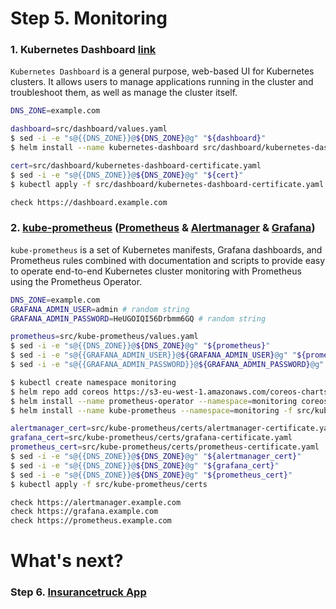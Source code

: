 # Step 5. Monitoring

### 1. Kubernetes Dashboard [link](https://github.com/kubernetes/dashboard)
`Kubernetes Dashboard` is a general purpose, web-based UI for Kubernetes clusters. It allows users to manage applications running in the cluster and troubleshoot them, as well as manage the cluster itself.

```sh
DNS_ZONE=example.com

dashboard=src/dashboard/values.yaml
$ sed -i -e "s@{{DNS_ZONE}}@${DNS_ZONE}@g" "${dashboard}"
$ helm install --name kubernetes-dashboard src/dashboard/kubernetes-dashboard -f src/dashboard/values.yaml --namespace it-dev

cert=src/dashboard/kubernetes-dashboard-certificate.yaml
$ sed -i -e "s@{{DNS_ZONE}}@${DNS_ZONE}@g" "${cert}"
$ kubectl apply -f src/dashboard/kubernetes-dashboard-certificate.yaml

check https://dashboard.example.com
```

### 2. [kube-prometheus](https://github.com/coreos/prometheus-operator/tree/master/contrib/kube-prometheus) ([Prometheus](https://prometheus.io/) & [Alertmanager](https://prometheus.io/docs/alerting/alertmanager/) & [Grafana](https://grafana.com/))
`kube-prometheus` is a set of Kubernetes manifests, Grafana dashboards, and Prometheus rules combined with documentation and scripts to provide easy to operate end-to-end Kubernetes cluster monitoring with Prometheus using the Prometheus Operator.

```sh
DNS_ZONE=example.com
GRAFANA_ADMIN_USER=admin # random string
GRAFANA_ADMIN_PASSWORD=HeUGOIQI56Drbmm6GQ # random string

prometheus=src/kube-prometheus/values.yaml
$ sed -i -e "s@{{DNS_ZONE}}@${DNS_ZONE}@g" "${prometheus}"
$ sed -i -e "s@{{GRAFANA_ADMIN_USER}}@${GRAFANA_ADMIN_USER}@g" "${prometheus}"
$ sed -i -e "s@{{GRAFANA_ADMIN_PASSWORD}}@${GRAFANA_ADMIN_PASSWORD}@g" "${prometheus}"

$ kubectl create namespace monitoring
$ helm repo add coreos https://s3-eu-west-1.amazonaws.com/coreos-charts/stable/
$ helm install --name prometheus-operator --namespace=monitoring coreos/prometheus-operator
$ helm install --name kube-prometheus --namespace=monitoring -f src/kube-prometheus/values.yaml coreos/kube-prometheus

alertmanager_cert=src/kube-prometheus/certs/alertmanager-certificate.yaml
grafana_cert=src/kube-prometheus/certs/grafana-certificate.yaml
prometheus_cert=src/kube-prometheus/certs/prometheus-certificate.yaml
$ sed -i -e "s@{{DNS_ZONE}}@${DNS_ZONE}@g" "${alertmanager_cert}"
$ sed -i -e "s@{{DNS_ZONE}}@${DNS_ZONE}@g" "${grafana_cert}"
$ sed -i -e "s@{{DNS_ZONE}}@${DNS_ZONE}@g" "${prometheus_cert}"
$ kubectl apply -f src/kube-prometheus/certs

check https://alertmanager.example.com
check https://grafana.example.com
check https://prometheus.example.com
```

# What's next?

### Step 6. [Insurancetruck App](http://54.152.51.78:10080/ironjab/it-k8s/src/master/docs/step6.md)

